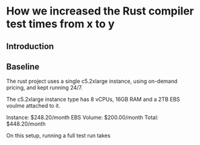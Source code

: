 # How we increased the Rust compiler test times from x to y

## Introduction

## Baseline

The rust project uses a single c5.2xlarge instance, using on-demand pricing, and kept running 24/7.

The c5.2xlarge instance type has 8 vCPUs, 16GB RAM and a 2TB EBS voulme attached to it.  

Instance:       $248.20/month
EBS Volume:     $200.00/month
Total:          $448.20/month

On this setup, running a full test run takes